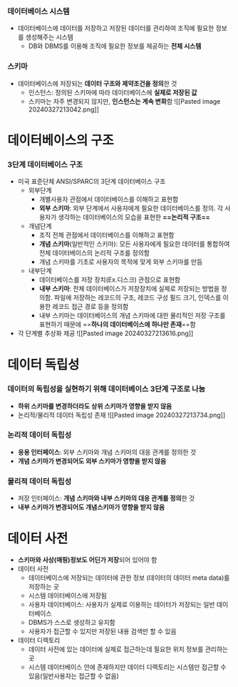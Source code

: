 ### 데이터베이스 시스템
- 데이터베이스에 데이터를 저장하고 저장된 데이터를 관리하여 조직에 필요한 정보를 생성해주는 시스템
	- DB와 DBMS를 이용해 조직에 필요한 정보를 제공하는 **전체 시스템**

### 스키마
- 데이터베이스에 저장되는 **데이터 구조와 제약조건을 정의**한 것
	- 인스턴스: 정의된 스키마에 따라 데이터베이스에 **실제로 저장된 값**
	- 스키마는 자주 변경되지 않지만, **인스턴스는 계속 변화**함
![[Pasted image 20240327213042.png]]

# 데이터베이스의 구조
### 3단계 데이터베이스 구조
- 미국 표준단체 ANSI/SPARC의 3단계 데이터베이스 구조
	- 외부단계
		- 개별사용자 관점에서 데이터베이스를 이해하고 표현함
		- **외부 스키마**: 외부 단계에서 사용자에게 필요한 데이터베이스를 정의. 각 사용자가 생각하는 데이터베이스의 모습을 표현한 **==논리적 구조==**
	- 개념단계
		- 조직 전체 관점에서 데이터베이스를 이해하고 표현함
		- **개념 스키마**(일반적인 스키마): 모든 사용자에게 필요한 데이터를 통합하여 전체 데이터베이스의 논리적 구조를 정의함
		- 개념 스키마를 기초로 사용자의 목적에 맞게 외부 스키마를 만듬
	- 내부단계
		- 데이터베이스를 저장 장치(Ex.디스크) 관점으로 표현함
		- **내부 스키마**: 전체 데이터베이스가 저장장치에 실제로 저장되는 방법을 정의함. 파일에 저장하는 레코드의 구조, 레코드 구성 필드 크기, 인덱스를 이용한 레코드 접근 경로 등을 정의함
		- 내부 스키마는 데이터베이스의 개념 스키마에 대한 물리적인 저장 구조를 표현하기 때문에 ==**하나의 데이터베이스에 하나만 존재**==함
- 각 단계별 추상화 제공
![[Pasted image 20240327213616.png]]

# 데이터 독립성
### 데이터의 독립성을 실현하기 위해 데이터베이스 3단계 구조로 나눔
- **하위 스키마를 변경하더라도 상위 스키마가 영향을 받지 않음**
- 논리적/물리적 데이터 독립성 존재
![[Pasted image 20240327213734.png]]

### 논리적 데이터 독립성
- **응용 인터페이스**: 외부 스키마와 개념 스키마의 대응 관계를 정의한 것
- **개념 스키마가 변경되어도 외부 스키마가 영향을 받지 않음**

### 물리적 데이터 독립성
- 저장 인터페이스: **개념 스키마와 내부 스키마의 대응 관계를 정의**한 것
- **내부 스키마가 변경되어도 개념스키마가 영향을 받지 않음**

# 데이터 사전
- **스키마와 사상(매핑)정보도 어딘가 저장**되어 있어야 함
- 데이터 사전
	- 데이터베이스에 저장되는 데이터에 관한 정보 (데이터의 데이터 meta data)를 저장하는 곳
	- 시스템 데이터베이스에 저장됨
	- 사용자 데이터베이스: 사용자가 실제로 이용하는 데이터가 저장되는 일반 데이터베이스
	- DBMS가 스스로 생성하고 유지함
	- 사용자가 접근할 수 있지만 저장된 내용 검색만 할 수 있음
- 데이터 디렉토리
	- 데이터 사전에 있는 데이터에 실제로 접근하는데 필요한 위치 정보를 관리하는 곳
	- 시스템 데이터베이스 안에 존재하지만 데이터 디렉토리는 시스템만 접근할 수 있음(일반사용자는 접근할 수 없음)
